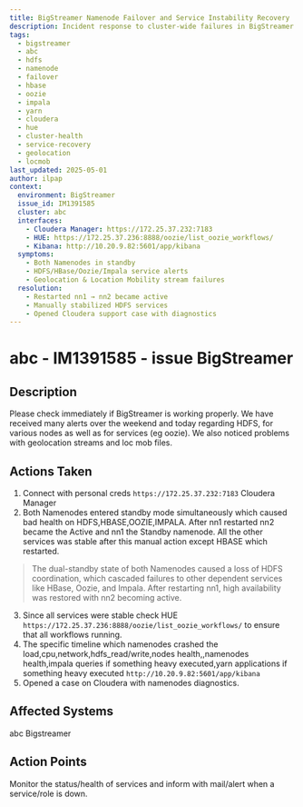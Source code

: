 ```yaml
---
title: BigStreamer Namenode Failover and Service Instability Recovery
description: Incident response to cluster-wide failures in BigStreamer due to both Namenodes entering standby mode, affecting HDFS, HBase, Oozie, and geolocation streams; includes manual failover, service validation, and Cloudera case escalation.
tags:
  - bigstreamer
  - abc
  - hdfs
  - namenode
  - failover
  - hbase
  - oozie
  - impala
  - yarn
  - cloudera
  - hue
  - cluster-health
  - service-recovery
  - geolocation
  - locmob
last_updated: 2025-05-01
author: ilpap
context:
  environment: BigStreamer
  issue_id: IM1391585
  cluster: abc
  interfaces:
    - Cloudera Manager: https://172.25.37.232:7183
    - HUE: https://172.25.37.236:8888/oozie/list_oozie_workflows/
    - Kibana: http://10.20.9.82:5601/app/kibana
  symptoms:
    - Both Namenodes in standby
    - HDFS/HBase/Oozie/Impala service alerts
    - Geolocation & Location Mobility stream failures
  resolution:
    - Restarted nn1 → nn2 became active
    - Manually stabilized HDFS services
    - Opened Cloudera support case with diagnostics
---
```

# abc - IM1391585 - issue BigStreamer
## Description
Please check immediately if BigStreamer is working properly.
We have received many alerts over the weekend and today regarding HDFS, for various nodes as well as for services (eg oozie). We also noticed problems with geolocation streams and loc mob files.
## Actions Taken
1. Connect with personal creds `https://172.25.37.232:7183` Cloudera Manager
2. Both Namenodes entered standby mode simultaneously which caused bad health on HDFS,HBASE,OOZIE,IMPALA. After nn1 restarted nn2 became the Active and nn1 the Standby namenode. All the other services was stable after this manual action except HBASE which restarted.
> The dual-standby state of both Namenodes caused a loss of HDFS coordination, which cascaded failures to other dependent services like HBase, Oozie, and Impala. After restarting nn1, high availability was restored with nn2 becoming active.
3. Since all services were stable check HUE `https://172.25.37.236:8888/oozie/list_oozie_workflows/` to ensure that all workflows running.
4. The specific timeline which namenodes crashed the load,cpu,network,hdfs_read/write,nodes health,,namenodes health,impala queries if something heavy executed,yarn applications if something heavy executed `http://10.20.9.82:5601/app/kibana`
5. Opened a case on Cloudera with namenodes diagnostics.
## Affected Systems
abc Bigstreamer
## Action Points
Monitor the status/health of services and inform with mail/alert when a service/role is down.